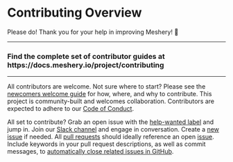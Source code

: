 # <a name="contributing">Contributing Overview</a>

Please do! Thank you for your help in improving Meshery! :balloon:

---

<h3>Find the complete set of contributor guides at https://docs.meshery.io/project/contributing</h3>

---

All contributors are welcome. Not sure where to start? Please see the [newcomers welcome guide](https://meshery.io/community/newcomers) for how, where, and why to contribute. This project is community-built and welcomes collaboration. Contributors are expected to adhere to our [Code of Conduct](CODE_OF_CONDUCT.md).

All set to contribute? Grab an open issue with the [help-wanted label](../../labels/help%20wanted) and jump in. Join our [Slack channel](https://slack.meshery.io) and engage in conversation. Create a [new issue](/../../issues/new/choose) if needed. All [pull requests](/../../pulls) should ideally reference an open [issue](/../../issues). Include keywords in your pull request descriptions, as well as commit messages, to [automatically close related issues in GitHub](https://help.github.com/en/github/managing-your-work-on-github/closing-issues-using-keywords).
